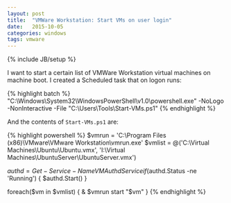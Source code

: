 ```yaml
---
layout: post
title:  "VMWare Workstation: Start VMs on user login"
date:   2015-10-05
categories: windows
tags: vmware
---
```

{% include JB/setup %}

I want to start a certain list of VMWare Workstation virtual machines on machine boot.  I created a Scheduled task that on logon runs:

{% highlight batch %}
"C:\Windows\System32\WindowsPowerShell\v1.0\powershell.exe" -NoLogo -NonInteractive -File "C:\Users\Tools\Start-VMs.ps1"
{% endhighlight %}

And the contents of `Start-VMs.ps1` are:

{% highlight powershell %}
$vmrun = 'C:\Program Files (x86)\VMware\VMware Workstation\vmrun.exe'
$vmlist = @('C:\Virtual Machines\Ubuntu\Ubuntu.vmx', 'I:\Virtual Machines\UbuntuServer\UbuntuServer.vmx')

$authd = Get-Service -Name VMAuthdService
if($authd.Status -ne 'Running') {
    $authd.Start()
}

foreach($vm in $vmlist) {
    & $vmrun start "$vm"
}
{% endhighlight %}

